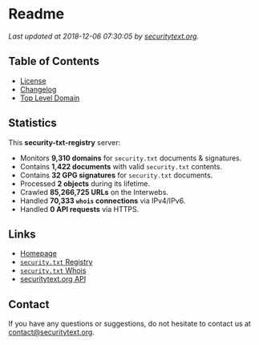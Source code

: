 # Readme

_Last updated at 2018-12-06 07:30:05 by [securitytext.org](https://securitytext.org)._

## Table of Contents

* [License](LICENSE.md)
* [Changelog](CHANGELOG.md)
* [Top Level Domain](TLD.md)

## Statistics

This **security-txt-registry** server:

* Monitors **9,310 domains** for `security.txt` documents & signatures.
* Contains **1,422 documents** with valid `security.txt` contents.
* Contains **32 GPG signatures** for `security.txt` documents.
* Processed **2 objects** during its lifetime.
* Crawled **85,266,725 URLs** on the Interwebs.
* Handled **70,333 `whois` connections** via IPv4/IPv6.
* Handled **0 API requests** via HTTPS.

## Links

* [Homepage](https://securitytext.org)
* [`security.txt` Registry](https://registry.securitytext.org)
* [`security.txt` Whois](https://whois.securitytext.org)
* [securitytext.org API](https://api.securitytext.org)

## Contact

If you have any questions or suggestions, do not hesitate to contact us at contact@securitytext.org.
